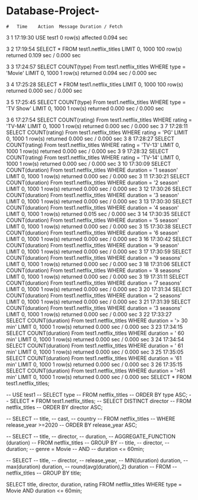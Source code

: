 # Database-Project-
	#	Time	Action	Message	Duration / Fetch
3	1	17:19:30	USE test1	0 row(s) affected	0.094 sec

3	2	17:19:54	SELECT * FROM test1.netflix_titles
 LIMIT 0, 1000	100 row(s) returned	0.109 sec / 0.000 sec
 
3	3	17:24:57	SELECT COUNT(type) From test1.netflix_titles
 WHERE type = 'Movie'
 LIMIT 0, 1000	1 row(s) returned	0.094 sec / 0.000 sec
 
3	4	17:25:28	SELECT * FROM test1.netflix_titles
 LIMIT 0, 1000	100 row(s) returned	0.000 sec / 0.000 sec
 
3	5	17:25:45	SELECT COUNT(type) From test1.netflix_titles
 WHERE type = 'TV Show'
 LIMIT 0, 1000	1 row(s) returned	0.000 sec / 0.000 sec
 
3	6	17:27:54	SELECT COUNT(rating) From test1.netflix_titles
 WHERE rating = 'TV-MA'
 LIMIT 0, 1000	1 row(s) returned	0.000 sec / 0.000 sec
3	7	17:28:11	SELECT COUNT(rating) From test1.netflix_titles
 WHERE rating = 'PG'
 LIMIT 0, 1000	1 row(s) returned	0.000 sec / 0.000 sec
3	8	17:28:27	SELECT COUNT(rating) From test1.netflix_titles
 WHERE rating = 'TV-13'
 LIMIT 0, 1000	1 row(s) returned	0.000 sec / 0.000 sec
3	9	17:28:32	SELECT COUNT(rating) From test1.netflix_titles
 WHERE rating = 'TV-14'
 LIMIT 0, 1000	1 row(s) returned	0.000 sec / 0.000 sec
3	10	17:30:09	SELECT COUNT(duration) From test1.netflix_titles
 WHERE duration = '1 season'
 LIMIT 0, 1000	1 row(s) returned	0.000 sec / 0.000 sec
3	11	17:30:21	SELECT COUNT(duration) From test1.netflix_titles
 WHERE duration = '2 season'
 LIMIT 0, 1000	1 row(s) returned	0.000 sec / 0.000 sec
3	12	17:30:26	SELECT COUNT(duration) From test1.netflix_titles
 WHERE duration = '3 season'
 LIMIT 0, 1000	1 row(s) returned	0.000 sec / 0.000 sec
3	13	17:30:30	SELECT COUNT(duration) From test1.netflix_titles
 WHERE duration = '4 season'
 LIMIT 0, 1000	1 row(s) returned	0.015 sec / 0.000 sec
3	14	17:30:35	SELECT COUNT(duration) From test1.netflix_titles
 WHERE duration = '5 season'
 LIMIT 0, 1000	1 row(s) returned	0.000 sec / 0.000 sec
3	15	17:30:38	SELECT COUNT(duration) From test1.netflix_titles
 WHERE duration = '6 season'
 LIMIT 0, 1000	1 row(s) returned	0.000 sec / 0.000 sec
3	16	17:30:42	SELECT COUNT(duration) From test1.netflix_titles
 WHERE duration = '9 season'
 LIMIT 0, 1000	1 row(s) returned	0.000 sec / 0.000 sec
3	17	17:30:59	SELECT COUNT(duration) From test1.netflix_titles
 WHERE duration = '9 seasons'
 LIMIT 0, 1000	1 row(s) returned	0.000 sec / 0.000 sec
3	18	17:31:06	SELECT COUNT(duration) From test1.netflix_titles
 WHERE duration = '8 seasons'
 LIMIT 0, 1000	1 row(s) returned	0.000 sec / 0.000 sec
3	19	17:31:11	SELECT COUNT(duration) From test1.netflix_titles
 WHERE duration = '7 seasons'
 LIMIT 0, 1000	1 row(s) returned	0.000 sec / 0.000 sec
3	20	17:31:34	SELECT COUNT(duration) From test1.netflix_titles
 WHERE duration = '2 seasons'
 LIMIT 0, 1000	1 row(s) returned	0.000 sec / 0.000 sec
3	21	17:31:39	SELECT COUNT(duration) From test1.netflix_titles
 WHERE duration = '3 seasons'
 LIMIT 0, 1000	1 row(s) returned	0.000 sec / 0.000 sec
3	22	17:33:27	SELECT COUNT(duration) From test1.netflix_titles
 WHERE duration = '> 30 min'
 LIMIT 0, 1000	1 row(s) returned	0.000 sec / 0.000 sec
3	23	17:34:15	SELECT COUNT(duration) From test1.netflix_titles
 WHERE duration = ' 60 min'
 LIMIT 0, 1000	1 row(s) returned	0.000 sec / 0.000 sec
3	24	17:34:54	SELECT COUNT(duration) From test1.netflix_titles
 WHERE duration = ' 61 min'
 LIMIT 0, 1000	1 row(s) returned	0.000 sec / 0.000 sec
3	25	17:35:05	SELECT COUNT(duration) From test1.netflix_titles
 WHERE duration = '61 min'
 LIMIT 0, 1000	1 row(s) returned	0.000 sec / 0.000 sec
3	26	17:35:15	SELECT COUNT(duration) From test1.netflix_titles
 WHERE duration = '>61 min'
 LIMIT 0, 1000	1 row(s) returned	0.000 sec / 0.000 sec
SELECT * FROM test1.netflix_titles;

-- USE test1
-- SELECT type
-- FROM netflix_titles
-- ORDER BY type ASC;
-- SELECT * FROM test1.netflix_titles;
-- SELECT DISTINCT director
-- FROM netflix_titles
-- ORDER BY director ASC;


-- SELECT 
-- title,
-- cast,
-- country
-- FROM netflix_titles
-- WHERE release_year >=2020
-- ORDER BY release_year ASC;


-- SELECT
-- title,
-- director,
-- duration,
-- AGGREGATE_FUNCTION (duration)
-- FROM netflix_titles
-- GROUP BY
-- title,
-- director,
-- duration;
 -- genre = Movie
-- AND 
-- duration <= 60min;


-- SELECT
-- title,
-- director,
-- release_year,
-- MIN(duration) duration,
-- max(duration) duration,
-- round(avg(duration),2) duration
-- FROM 
-- netflix_titles
-- GROUP BY title;

SELECT
title,
director,
duration,
rating
FROM netflix_titles
WHERE 
type = Movie
AND 
duration <= 60min;


